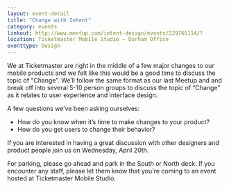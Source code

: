 ```yaml
---
layout: event-detail
title: "Change with Intent"
category: events
linkout: http://www.meetup.com/intent-design/events/229765114/?
location: Ticketmaster Mobile Studio – Durham Office
eventtype: Design
---
```

We at Ticketmaster are right in the middle of a few major changes to our mobile products and we felt like this would be a good time to discuss the topic of “Change”. We’ll follow the same format as our last Meetup and and break off into several 5-10 person groups to discuss the topic of “Change” as it relates to user experience and interface design.

A few questions we’ve been asking ourselves:

- How do you know when it’s time to make changes to your product?
- How do you get users to change their behavior?

If you are interested in having a great discussion with other designers and product people join us on Wednesday, April 20th.

For parking, please go ahead and park in the South or North deck. If you encounter any staff, please let them know that you're coming to an event hosted at Ticketmaster Mobile Studio.
